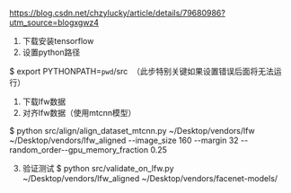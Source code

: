 https://blog.csdn.net/chzylucky/article/details/79680986?utm_source=blogxgwz4


1. 下载安装tensorflow
2. 设置python路径

$ export PYTHONPATH=`pwd`/src  （此步特别关键如果设置错误后面将无法运行）

1. 下载lfw数据
2. 对齐lfw数据（使用mtcnn模型）
   
$  python src/align/align_dataset_mtcnn.py ~/Desktop/vendors/lfw ~/Desktop/vendors/lfw_aligned --image_size 160 --margin 32 --random_order--gpu_memory_fraction 0.25

3. 验证测试
$ python src/validate_on_lfw.py ~/Desktop/vendors/lfw_aligned ~/Desktop/vendors/facenet-models/
